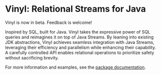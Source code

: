 # Vinyl: Relational Streams for Java

Vinyl is now in beta. Feedback is welcome!

Inspired by SQL, built for Java. Vinyl takes the expressive power of SQL queries and reimagines it on top of Java
Streams. By leaning into existing JDK abstractions, Vinyl achieves seamless integration with Java Streams, leveraging
their efficiency and parallelism while enhancing their capability. A carefully controlled API enables relational
operations to prioritize safety without sacrificing brevity.

For more information and examples, see the [package documentation](https://davery22.github.io/vinyl/javadoc/).
